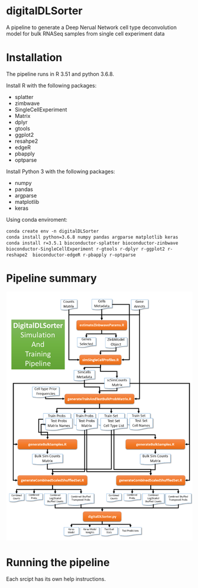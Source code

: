 # digitalDLSorter
A pipeline to generate a Deep Nerual Network cell type deconvolution model for bulk RNASeq samples from single cell experiment data

# Installation
The pipeline runs in R 3.51 and python 3.6.8.

Install R with the following packages: 
- splatter
- zimbwave
- SingleCellExperiment
- Matrix
- dplyr
- gtools
- ggplot2
- resahpe2
- edgeR
- pbapply
- optparse

Install Python 3 with the following packages:
- numpy
- pandas
- argparse
- matplotlib
- keras

Using conda enviroment:
```
conda create env -n digitalDLSorter
conda install python=3.6.8 numpy pandas argparse matplotlib keras
conda install r=3.5.1 bioconductor-splatter bioconductor-zinbwave bioconductor-SingleCellExperiment r-gtools r-dplyr r-ggplot2 r-reshape2  bioconductor-edgeR r-pbapply r-optparse
```

# Pipeline summary

![Pipeline Graph](PipelineScript.png)

# Running the pipeline

Each srcipt has its own help instructions.


